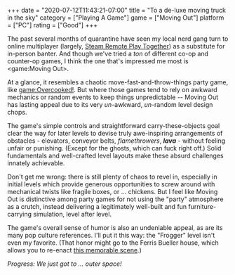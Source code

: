 +++
date = "2020-07-12T11:43:21-07:00"
title = "To a de-luxe moving truck in the sky"
category = ["Playing A Game"]
game = ["Moving Out"]
platform = ["PC"]
rating = ["Good"]
+++

The past several months of quarantine have seen my local nerd gang turn to online multiplayer (largely, <a href="https://store.steampowered.com/remoteplay">Steam Remote Play Together</a>) as a substitute for in-person banter.  And though we've tried a <i>ton</i> of different co-op and counter-op games, I think the one that's impressed me most is <game:Moving Out>.

At a glance, it resembles a chaotic move-fast-and-throw-things party game, like <game:Overcooked!>.  But where those games tend to rely on awkward mechanics or random events to keep things unpredictable -- Moving Out has lasting appeal due to its very <i>un</i>-awkward, <i>un</i>-random level design chops.

The game's simple controls and straightforward carry-these-objects goal clear the way for later levels to devise truly awe-inspiring arrangements of obstacles - elevators, conveyor belts, <i>flamethrowers</i>, <b><i>lava</i></b> - without feeling unfair or punishing.  (Except for the ghosts, which can fuck right off.)  Solid fundamentals and well-crafted level layouts make these absurd challenges innately achievable.

Don't get me wrong: there is still plenty of chaos to revel in, especially in initial levels which provide generous opportunities to screw around with mechanical twists like fragile boxes, or ... chickens.  But I feel like Moving Out is distinctive among party games for not using the "party" atmosphere as a crutch, instead delivering a legitimately well-built and fun furniture-carrying simulation, level after level.

The game's overall sense of humor is also an undeniable appeal, as are its many pop culture references.  I'll put it this way: the "Frogger" level isn't even my favorite.  (That honor might go to the Ferris Bueller house, which allows you to re-enact <a href="https://www.youtube.com/watch?v=FVqqVlW1a34">this memorable scene</a>.)

<i>Progress: We just got to ... outer space!</i>
